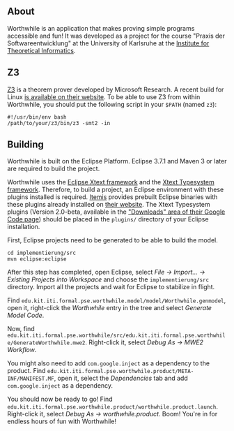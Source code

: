 ## About

Worthwhile is an application that makes proving simple programs accessible and fun! It was developed as a project for the course "Praxis der Softwareentwicklung" at the University of Karlsruhe at the [Institute for Theoretical Informatics](http://formal.iti.kit.edu).

## Z3

[Z3](http://research.microsoft.com/en-us/um/redmond/projects/z3/) is a theorem prover developed by Microsoft Research. A recent build for Linux [is available on their website](http://research.microsoft.com/en-us/um/redmond/projects/z3/download.html). To be able to use Z3 from within Worthwhile, you should put the following script in your `$PATH` (named `z3`):

	#!/usr/bin/env bash
	/path/to/your/z3/bin/z3 -smt2 -in

## Building
Worthwhile is built on the Eclipse Platform. Eclipse 3.7.1 and Maven 3 or later are required to build the project.

Worthwhile uses the [Eclipse Xtext framework](http://www.eclipse.org/Xtext/) and the [Xtext Typesystem framework](http://code.google.com/a/eclipselabs.org/p/xtext-typesystem/). Therefore, to build a project, an Eclipse environment with these plugins installed is required. [Itemis](http://www.itemis.de/) provides prebuilt Eclipse binaries with these plugins already installed on [their website](http://www.itemis.de/). The Xtext Typesystem plugins (Version 2.0-beta, available in the ["Downloads" area of their Google Code page](http://code.google.com/a/eclipselabs.org/p/xtext-typesystem/downloads/list)) should be placed in the `plugins/` directory of your Eclipse installation.

First, Eclipse projects need to be generated to be able to build the model.

	cd implementierung/src
	mvn eclipse:eclipse

After this step has completed, open Eclipse, select *File → Import... → Existing Projects into Workspace* and choose the `implementierung/src` directory. Import all the projects and wait for Eclipse to stabilize in flight.

Find `edu.kit.iti.formal.pse.worthwhile.model/model/Worthwhile.genmodel`, open it, right-click the *Worthwhile* entry in the tree and select *Generate Model Code*.

Now, find `edu.kit.iti.formal.pse.worthwhile/src/edu.kit.iti.formal.pse.worthwhile/GenerateWorthwhile.mwe2`. Right-click it, select *Debug As → MWE2 Workflow*.

You might also need to add `com.google.inject` as a dependency to the product. Find `edu.kit.iti.formal.pse.worthwhile.product/META-INF/MANIFEST.MF`, open it, select the *Dependencies* tab and add `com.google.inject` as a dependency.

You should now be ready to go! Find `edu.kit.iti.formal.pse.worthwhile.product/worthwhile.product.launch`. Right-click it, select *Debug As → worthwhile.product*. Boom! You're in for endless hours of fun with Worthwhile!
